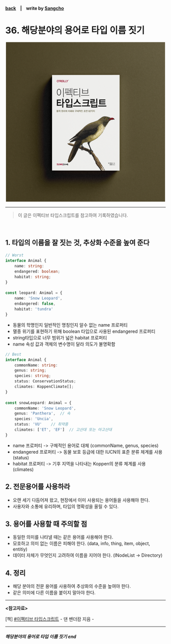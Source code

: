 #### [back](../../README.md) &nbsp;&nbsp; | &nbsp;&nbsp; write by [Sangcho][sangcho]

# 36. 해당분야의 용어로 타입 이름 짓기

<p align="center" style="width:500px; margin: 0 auto">
    <img src="../../image/main.png">
</p>

---

> 이 글은 이펙티브 타입스크립트를 참고하여 기록하였습니다.

<br>

## 1. 타입의 이름을 잘 짓는 것, 추상화 수준을 높여 준다

```typescript
// Worst
interface Animal {
    name: string:
    endangered: boolean;
    habitat: string;
}

const leopard: Animal = {
    name: 'Snow Leopard',
    endangered: false,
    habitat: 'tundra'
}
```

- 동물의 학명인지 일반적인 명칭인지 알수 없는 name 프로퍼티
- 멸종 위기를 표현하기 위해 boolean 타입으로 사용된 endangered 프로퍼티
- string타입으로 너무 범위가 넓은 habitat 프로퍼티
- name 속성 값과 객체의 변수명이 달라 의도가 불명확함

```typescript
// Best 
interface Animal {
    commonName: string:
    genus: string;
    species: string;
    status: ConservationStatus;
    climates: KoppenClimate[];
}

const snowLeopard: Animal = {
    commonName: 'Snow Leopard',
    genus: 'Panthera',  // 속
    species: 'Uncia',
    status: 'VU'    // 취약종
    climates: ['ET', 'EF']  // 고산대 또는 아고산대
}
```

- name 프로퍼티 -> 구체적인 용어로 대체 (commonName, genus, species)
- endangered 프로퍼티 -> 동물 보호 등급에 대한 IUCN의 표준 분류 체계를 사용 (status)
- habitat 프로퍼티 -> 기후 지역을 나타내는 Koppen의 분류 체계를 사용 (climates)

## 2. 전문용어를 사용하라

- 오랜 세기 다듬어져 왔고, 현장에서 이미 사용되는 용어들을 사용해야 한다.
- 사용자와 소통에 유리하며, 타입의 명확성을 올릴 수 있다.

## 3. 용어를 사용할 때 주의할 점

- 동일한 의미를 나타낼 때는 같은 용어를 사용해야 한다.
- 모호하고 의미 없는 이름은 피해야 한다. (data, info, thing, item, object, entitiy)
- 데이터 자체가 무엇인지 고려하여 이름을 지어야 한다. (INodeList -> Directory)

## 4. 정리

- 해당 분야의 전문 용어를 사용하여 추상화의 수준을 높여야 한다.
- 같은 의미에 다른 이름을 붙이지 말아야 한다.

---

<strong><참고자료></strong>

[책] [#이펙티브 타입스크립트][effective-typescript] - 댄 밴더캄 지음 -

---

##### 해당분야의 용어로 타입 이름 짓기 end

[effective-typescript]: https://www.aladin.co.kr/shop/wproduct.aspx?ItemId=273193135&start=slayer
[sangcho]: https://github.com/SangchoKim
[taeHyen]: https://github.com/Tap-Kim
[kangHyen]: https://github.com/NacreousCloud
[sumin]: https://github.com/ttumzzi